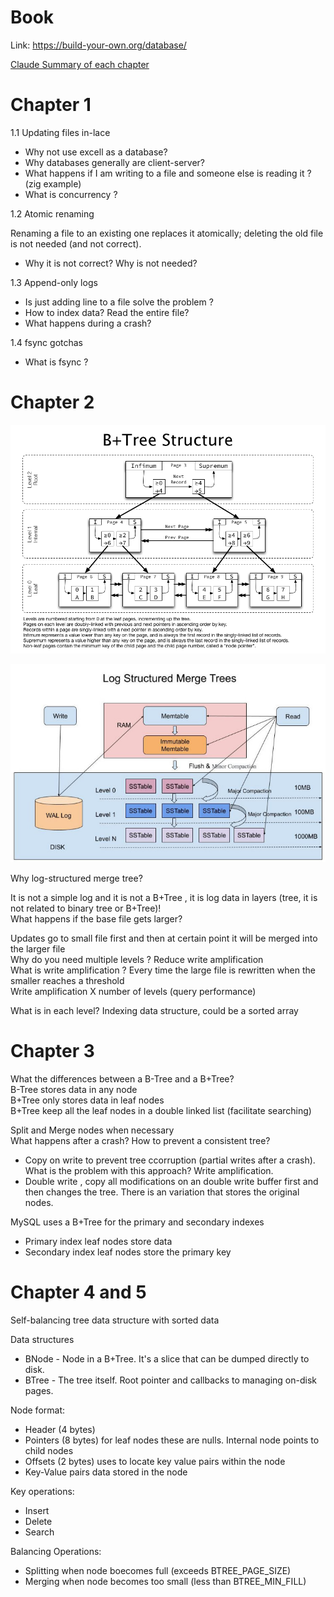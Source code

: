 # Book

Link: https://build-your-own.org/database/

[Claude Summary of each chapter](claude_summary)
# Chapter 1

1.1 Updating files in-lace

- Why not use excell as a database?
- Why databases generally are client-server?
- What happens if I am writing to a file and someone else is reading it ? (zig example)
- What is concurrency ?

1.2 Atomic renaming

Renaming a file to an existing one replaces it atomically; deleting the old file is not needed
(and not correct).

- Why it is not correct? Why is not needed?

1.3 Append-only logs

- Is just adding line to a file solve the problem ?
- How to index data? Read the entire file?
- What happens during a crash?

1.4 fsync gotchas

- What is fsync ?

# Chapter 2

![MySQL B+Tree](images/mysql_btree.png)

![LSM Tree](images/lsm_tree.jpg)

Why log-structured merge tree?

It is not a simple log and it is not a B+Tree , it is log data in layers (tree, it is not related to binary tree or B+Tree)!  
What happens if the base file gets larger?

Updates go to small file first and then at certain point it will be merged into the larger file  
Why do you need multiple levels ? Reduce write amplification  
What is write amplification ? Every time the large file is rewritten when the smaller reaches a threshold  
Write amplification X number of levels (query performance)  

What is in each level? Indexing data structure, could be a sorted array

# Chapter 3

What the differences between a B-Tree and a B+Tree?  
B-Tree stores data in any node  
B+Tree only stores data in leaf nodes  
B+Tree keep all the leaf nodes in a double linked list (facilitate searching)  

Split and Merge nodes when necessary  
What happens after a crash? How to prevent a consistent tree?  
- Copy on write to prevent tree ccorruption (partial writes after a crash). What is the problem with this approach? Write amplification.  
- Double write , copy all modifications on an double write buffer first and then changes the tree. There is an variation that stores the original nodes.    

MySQL uses a B+Tree for the primary and secondary indexes  
- Primary index leaf nodes store data  
- Secondary index leaf nodes store the primary key  

# Chapter 4 and 5

Self-balancing tree data structure with sorted data

Data structures
- BNode - Node in a B+Tree. It's a slice that can be dumped directly to disk.
- BTree - The tree itself. Root pointer and callbacks to managing on-disk pages.

Node format:
- Header (4 bytes)
- Pointers (8 bytes) for leaf nodes these are nulls. Internal node points to child nodes
- Offsets (2 bytes) uses to locate key value pairs within the node
- Key-Value pairs data stored in the node

Key operations:
- Insert
- Delete
- Search

Balancing Operations:
- Splitting when node boecomes full (exceeds BTREE_PAGE_SIZE)
- Merging when node becomes too small (less than BTREE_MIN_FILL)

